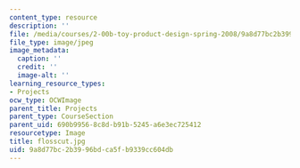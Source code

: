 ```yaml
---
content_type: resource
description: ''
file: /media/courses/2-00b-toy-product-design-spring-2008/9a8d77bc2b3996bdca5fb9339cc604db_flosscut.jpg
file_type: image/jpeg
image_metadata:
  caption: ''
  credit: ''
  image-alt: ''
learning_resource_types:
- Projects
ocw_type: OCWImage
parent_title: Projects
parent_type: CourseSection
parent_uid: 690b9956-8c8d-b91b-5245-a6e3ec725412
resourcetype: Image
title: flosscut.jpg
uid: 9a8d77bc-2b39-96bd-ca5f-b9339cc604db
---
```

